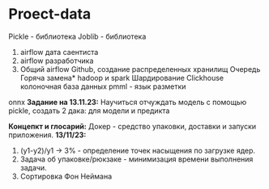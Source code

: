 # Proect-data

Pickle - библиотека
Joblib - библиотека
  1. airflow дата саентиста
  2. airflow разработчика
  3. Общий airflow
Github, создание распределенных хранилищ
Очередь
Горяча замена*
hadoop и spark
Шардирование
Clickhouse
колоночная база данных
pmml - язык разметки

onnx
**Задание на 13.11.23:**
Научиться отчуждать модель с помощью pickle, создать 2 дака: для модели и предикта

**Концепкт и глосарий:**
Докер - средство упаковки, доставки и запуски приложения.
**13/11/23:**
1. (y1-y2)/y1 -> 3% - определение точек насыщения по загрузке ядер.
2. Задача об упаковке/рюкзаке - минимизация времени выполнения задачи.
3. Сортировка Фон Неймана

